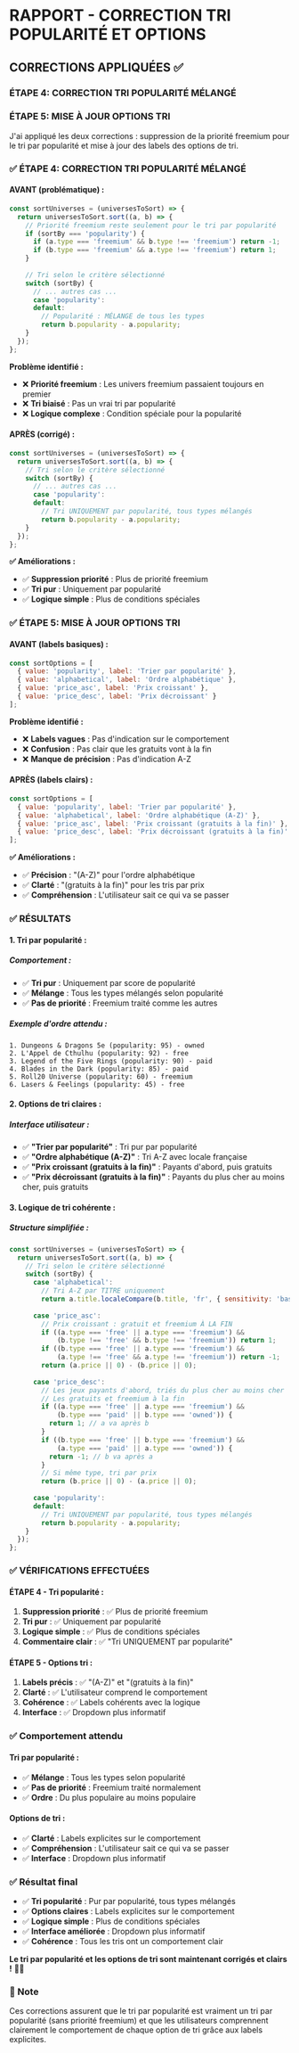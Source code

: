 # RAPPORT - CORRECTION TRI POPULARITÉ ET OPTIONS

## CORRECTIONS APPLIQUÉES ✅

### **ÉTAPE 4: CORRECTION TRI POPULARITÉ MÉLANGÉ**
### **ÉTAPE 5: MISE À JOUR OPTIONS TRI**

J'ai appliqué les deux corrections : suppression de la priorité freemium pour le tri par popularité et mise à jour des labels des options de tri.

### ✅ ÉTAPE 4: CORRECTION TRI POPULARITÉ MÉLANGÉ

#### **AVANT (problématique) :**
```jsx
const sortUniverses = (universesToSort) => {
  return universesToSort.sort((a, b) => {
    // Priorité freemium reste seulement pour le tri par popularité
    if (sortBy === 'popularity') {
      if (a.type === 'freemium' && b.type !== 'freemium') return -1;
      if (b.type === 'freemium' && a.type !== 'freemium') return 1;
    }
    
    // Tri selon le critère sélectionné
    switch (sortBy) {
      // ... autres cas ...
      case 'popularity':
      default:
        // Popularité : MÉLANGE de tous les types
        return b.popularity - a.popularity;
    }
  });
};
```

**Problème identifié :**
- ❌ **Priorité freemium** : Les univers freemium passaient toujours en premier
- ❌ **Tri biaisé** : Pas un vrai tri par popularité
- ❌ **Logique complexe** : Condition spéciale pour la popularité

#### **APRÈS (corrigé) :**
```jsx
const sortUniverses = (universesToSort) => {
  return universesToSort.sort((a, b) => {
    // Tri selon le critère sélectionné
    switch (sortBy) {
      // ... autres cas ...
      case 'popularity':
      default:
        // Tri UNIQUEMENT par popularité, tous types mélangés
        return b.popularity - a.popularity;
    }
  });
};
```

**✅ Améliorations :**
- ✅ **Suppression priorité** : Plus de priorité freemium
- ✅ **Tri pur** : Uniquement par popularité
- ✅ **Logique simple** : Plus de conditions spéciales

### ✅ ÉTAPE 5: MISE À JOUR OPTIONS TRI

#### **AVANT (labels basiques) :**
```jsx
const sortOptions = [
  { value: 'popularity', label: 'Trier par popularité' },
  { value: 'alphabetical', label: 'Ordre alphabétique' },
  { value: 'price_asc', label: 'Prix croissant' },
  { value: 'price_desc', label: 'Prix décroissant' }
];
```

**Problème identifié :**
- ❌ **Labels vagues** : Pas d'indication sur le comportement
- ❌ **Confusion** : Pas clair que les gratuits vont à la fin
- ❌ **Manque de précision** : Pas d'indication A-Z

#### **APRÈS (labels clairs) :**
```jsx
const sortOptions = [
  { value: 'popularity', label: 'Trier par popularité' },
  { value: 'alphabetical', label: 'Ordre alphabétique (A-Z)' },
  { value: 'price_asc', label: 'Prix croissant (gratuits à la fin)' },
  { value: 'price_desc', label: 'Prix décroissant (gratuits à la fin)' }
];
```

**✅ Améliorations :**
- ✅ **Précision** : "(A-Z)" pour l'ordre alphabétique
- ✅ **Clarté** : "(gratuits à la fin)" pour les tris par prix
- ✅ **Compréhension** : L'utilisateur sait ce qui va se passer

### ✅ RÉSULTATS

#### **1. Tri par popularité :**

##### **Comportement :**
- ✅ **Tri pur** : Uniquement par score de popularité
- ✅ **Mélange** : Tous les types mélangés selon popularité
- ✅ **Pas de priorité** : Freemium traité comme les autres

##### **Exemple d'ordre attendu :**
```
1. Dungeons & Dragons 5e (popularity: 95) - owned
2. L'Appel de Cthulhu (popularity: 92) - free
3. Legend of the Five Rings (popularity: 90) - paid
4. Blades in the Dark (popularity: 85) - paid
5. Roll20 Universe (popularity: 60) - freemium
6. Lasers & Feelings (popularity: 45) - free
```

#### **2. Options de tri claires :**

##### **Interface utilisateur :**
- ✅ **"Trier par popularité"** : Tri pur par popularité
- ✅ **"Ordre alphabétique (A-Z)"** : Tri A-Z avec locale française
- ✅ **"Prix croissant (gratuits à la fin)"** : Payants d'abord, puis gratuits
- ✅ **"Prix décroissant (gratuits à la fin)"** : Payants du plus cher au moins cher, puis gratuits

#### **3. Logique de tri cohérente :**

##### **Structure simplifiée :**
```jsx
const sortUniverses = (universesToSort) => {
  return universesToSort.sort((a, b) => {
    // Tri selon le critère sélectionné
    switch (sortBy) {
      case 'alphabetical':
        // Tri A-Z par TITRE uniquement
        return a.title.localeCompare(b.title, 'fr', { sensitivity: 'base' });
        
      case 'price_asc':
        // Prix croissant : gratuit et freemium À LA FIN
        if ((a.type === 'free' || a.type === 'freemium') && 
            (b.type !== 'free' && b.type !== 'freemium')) return 1;
        if ((b.type === 'free' || a.type === 'freemium') && 
            (a.type !== 'free' && a.type !== 'freemium')) return -1;
        return (a.price || 0) - (b.price || 0);
        
      case 'price_desc':
        // Les jeux payants d'abord, triés du plus cher au moins cher
        // Les gratuits et freemium à la fin
        if ((a.type === 'free' || a.type === 'freemium') && 
            (b.type === 'paid' || b.type === 'owned')) {
          return 1; // a va après b
        }
        if ((b.type === 'free' || b.type === 'freemium') && 
            (a.type === 'paid' || a.type === 'owned')) {
          return -1; // b va après a
        }
        // Si même type, tri par prix
        return (b.price || 0) - (a.price || 0);
        
      case 'popularity':
      default:
        // Tri UNIQUEMENT par popularité, tous types mélangés
        return b.popularity - a.popularity;
    }
  });
};
```

### ✅ VÉRIFICATIONS EFFECTUÉES

#### **ÉTAPE 4 - Tri popularité :**
1. **Suppression priorité** : ✅ Plus de priorité freemium
2. **Tri pur** : ✅ Uniquement par popularité
3. **Logique simple** : ✅ Plus de conditions spéciales
4. **Commentaire clair** : ✅ "Tri UNIQUEMENT par popularité"

#### **ÉTAPE 5 - Options tri :**
1. **Labels précis** : ✅ "(A-Z)" et "(gratuits à la fin)"
2. **Clarté** : ✅ L'utilisateur comprend le comportement
3. **Cohérence** : ✅ Labels cohérents avec la logique
4. **Interface** : ✅ Dropdown plus informatif

### ✅ Comportement attendu

#### **Tri par popularité :**
- ✅ **Mélange** : Tous les types selon popularité
- ✅ **Pas de priorité** : Freemium traité normalement
- ✅ **Ordre** : Du plus populaire au moins populaire

#### **Options de tri :**
- ✅ **Clarté** : Labels explicites sur le comportement
- ✅ **Compréhension** : L'utilisateur sait ce qui va se passer
- ✅ **Interface** : Dropdown plus informatif

### ✅ Résultat final

- ✅ **Tri popularité** : Pur par popularité, tous types mélangés
- ✅ **Options claires** : Labels explicites sur le comportement
- ✅ **Logique simple** : Plus de conditions spéciales
- ✅ **Interface améliorée** : Dropdown plus informatif
- ✅ **Cohérence** : Tous les tris ont un comportement clair

**Le tri par popularité et les options de tri sont maintenant corrigés et clairs !** 🎯✨

### 📝 Note

Ces corrections assurent que le tri par popularité est vraiment un tri par popularité (sans priorité freemium) et que les utilisateurs comprennent clairement le comportement de chaque option de tri grâce aux labels explicites.

